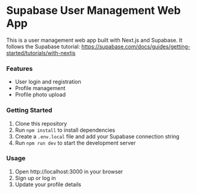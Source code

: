 # Supabase User Management Web App

This is a user management web app built with Next.js and Supabase. It follows the Supabase tutorial: https://supabase.com/docs/guides/getting-started/tutorials/with-nextjs

### Features

* User login and registration
* Profile management
* Profile photo upload

### Getting Started

1. Clone this repository
2. Run `npm install` to install dependencies
3. Create a `.env.local` file and add your Supabase connection string
4. Run `npm run dev` to start the development server

### Usage

1. Open http://localhost:3000 in your browser
2. Sign up or log in
3. Update your profile details
